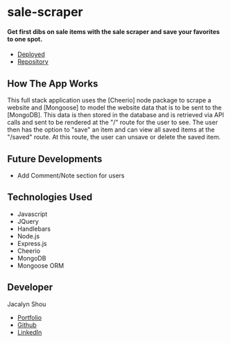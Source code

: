 # sale-scraper
#### Get first dibs on sale items with the sale scraper and save your favorites to one spot. 

* [Deployed](https://frozen-falls-35377.herokuapp.com/)
* [Repository](https://github.com/jshou403/sale-scraper)

## How The App Works

This full stack application uses the [Cheerio] node package to scrape a website and [Mongoose] to model the website data that is to be sent to the [MongoDB]. This data is then stored in the database and is retrieved via API calls and sent to be rendered at the "/" route for the user to see. The user then has the option to "save" an item and can view all saved items at the "/saved" route. At this route, the user can unsave or delete the saved item. 

## Future Developments 
* Add Comment/Note section for users

## Technologies Used
* Javascript
* JQuery
* Handlebars
* Node.js
* Express.js
* Cheerio
* MongoDB
* Mongoose ORM

## Developer
Jacalyn Shou 
* [Portfolio](http://www.jacalynshou.com/)
* [Github](https://github.com/jshou403)
* [LinkedIn](https://www.linkedin.com/in/jacalyn-shou/)